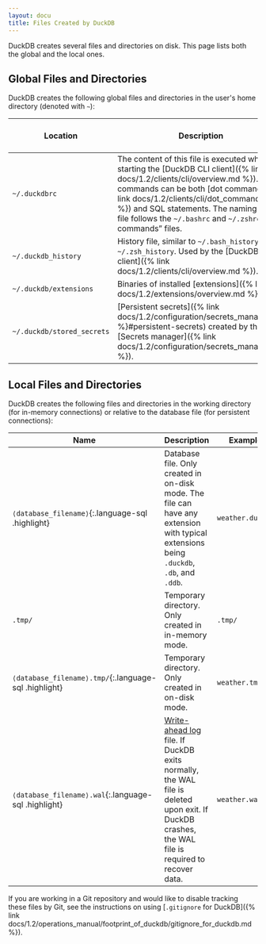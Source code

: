 ```yaml
---
layout: docu
title: Files Created by DuckDB
---
```


DuckDB creates several files and directories on disk. This page lists both the global and the local ones.

## Global Files and Directories

DuckDB creates the following global files and directories in the user's home directory (denoted with `~`):

| Location | Description | Shared between versions | Shared between clients |
|-------|-------------------|--|--|
| `~/.duckdbrc` | The content of this file is executed when starting the [DuckDB CLI client]({% link docs/1.2/clients/cli/overview.md %}). The commands can be both [dot command]({% link docs/1.2/clients/cli/dot_commands.md %}) and SQL statements. The naming of this file follows the `~/.bashrc` and `~/.zshrc` “run commands” files. | Yes | Only used by CLI |
| `~/.duckdb_history` | History file, similar to `~/.bash_history` and `~/.zsh_history`. Used by the [DuckDB CLI client]({% link docs/1.2/clients/cli/overview.md %}). | Yes | Only used by CLI |
| `~/.duckdb/extensions` | Binaries of installed [extensions]({% link docs/1.2/extensions/overview.md %}). | No | Yes |
| `~/.duckdb/stored_secrets` | [Persistent secrets]({% link docs/1.2/configuration/secrets_manager.md %}#persistent-secrets) created by the [Secrets manager]({% link docs/1.2/configuration/secrets_manager.md %}). | Yes | Yes |

## Local Files and Directories

DuckDB creates the following files and directories in the working directory (for in-memory connections) or relative to the database file (for persistent connections):

| Name | Description | Example |
|-------|-------------------|---|
| `⟨database_filename⟩`{:.language-sql .highlight} | Database file. Only created in on-disk mode. The file can have any extension with typical extensions being `.duckdb`, `.db`, and `.ddb`. | `weather.duckdb` |
| `.tmp/` | Temporary directory. Only created in in-memory mode. | `.tmp/` |
| `⟨database_filename⟩.tmp/`{:.language-sql .highlight} | Temporary directory. Only created in on-disk mode. | `weather.tmp/` |
| `⟨database_filename⟩.wal`{:.language-sql .highlight} | [Write-ahead log](https://en.wikipedia.org/wiki/Write-ahead_logging) file. If DuckDB exits normally, the WAL file is deleted upon exit. If DuckDB crashes, the WAL file is required to recover data. | `weather.wal` |

If you are working in a Git repository and would like to disable tracking these files by Git,
see the instructions on using [`.gitignore` for DuckDB]({% link docs/1.2/operations_manual/footprint_of_duckdb/gitignore_for_duckdb.md %}).
